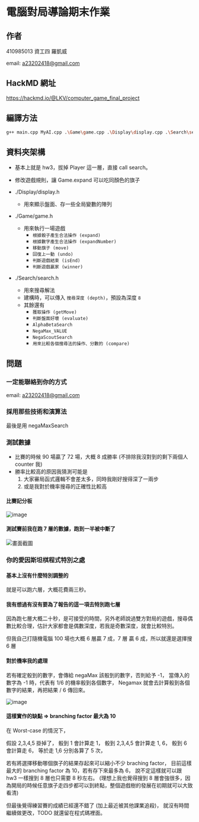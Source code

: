 # 電腦對局導論期末作業

## 作者

410985013 資工四 羅凱威

email: <a23202418@gmail.com>

## HackMD 網址

<https://hackmd.io/@LKV/computer_game_final_project>

## 編譯方法

```bash
g++ main.cpp MyAI.cpp .\Game\game.cpp .\Display\display.cpp .\Search\search.cpp -o main
```

## 資料夾架構

- 基本上就是 hw3，拔掉 Player 這一層，直接 call search。
- 修改遊戲規則，讓 Game.expand 可以吃同顏色的旗子

- ./Display/display.h
  - 用來顯示盤面、存一些全局變數的陣列

- ./Game/game.h
  - 用來執行一場遊戲
    - `根據骰子產生合法操作 (expand)`
    - `根據數字產生合法操作 (expandNumber)`
    - `移動旗子 (move)`
    - `回復上一動 (undo)`
    - `判斷遊戲結束 (isEnd)`
    - `判斷遊戲贏家 (winner)`

- ./Search/search.h
  - 用來搜尋解法
  - 建構時，可以傳入 `搜尋深度 (depth)`，預設為深度 `8`
  - 其餘還有
    - `獲取操作 (getMove)`
    - `判斷盤面好壞 (evaluate)`
    - `AlphaBetaSearch`
    - `NegaMax_VALUE`
    - `NegaScoutSearch`
    - `用來比較各個搜尋法的操作、分數的 (compare)`

## 問題

### 一定能聯絡到你的方式

email: a23202418@gmail.com

### 採用那些技術和演算法

最後是用 negaMaxSearch

### 測試數據

- 比賽的時候 90 場贏了 72 場，大概 8 成勝率
  (不排除我沒對到的剩下兩個人 counter 我)
- 勝率比較高的原因我猜測可能是
  1. 大家審局函式邏輯不會差太多，同時我剛好搜得深了一兩步
  2. 或是我對於機率搜尋的正確性比較高

#### 比賽記分板

![image](https://hackmd.io/_uploads/H1Re8iHN0.png)

#### 測試賽前我在跑 7 層的數據，跑到一半被中斷了

![畫面截圖](https://hackmd.io/_uploads/r1WGooHVR.png)

### 你的愛因斯坦棋程式特別之處

#### 基本上沒有什麼特別調整的

就是可以跑六層，大概花費兩三秒。

#### 我有想過有沒有要為了報告的這一項去特別跑七層

因為跑七層大概二十秒，是可接受的時間，另外老師說過雙方對局的遊戲，搜尋偶數比較合理，估計大家都會是偶數深度，若我是奇數深度，就會比較特別。

但我自己打隨機電腦 100 場也大概 6 層贏 7 成，7 層 贏 6 成，所以就還是選擇搜 6 層

#### 對於機率我的處理

若有確定骰到的數字，會傳給 negaMax 該骰到的數字，否則給予 -1，
當傳入的數字為 -1 時，代表有 1/6 的機率骰到各個數字，
Negamax 就會去計算骰到各個數字的結果，再把結果 / 6 傳回來。

![image](https://hackmd.io/_uploads/ryYdIsSV0.png)

#### 這樣實作的缺點 => branching factor 最大為 10

在 Worst-case 的情況下，

假設 2,3,4,5 掛掉了，
骰到 1 會計算走 1，
骰到 2,3,4,5 會計算走 1, 6，
骰到 6 會計算走 6，
等於走 1,6 分別各算了 5 次，

若有將選擇移動哪個旗子的結果存起來可以縮小不少 braching factor，
目前這樣最大的 branching factor 為 10，若有存下來最多為 6，
說不定這樣就可以跟 hw3 一樣搜到 8 層也只需要 8 秒左右。
(理想上我也覺得搜到 8 層會強很多，因為開局的時候任意旗子走四步都可以到終點，整個遊戲樹的發展在初期就可以大致看清)

但最後覺得練習賽的成績已經還不錯了 (加上最近被其他課業追殺)，
就沒有時間繼續做更改，TODO 就還留在程式碼裡面。
